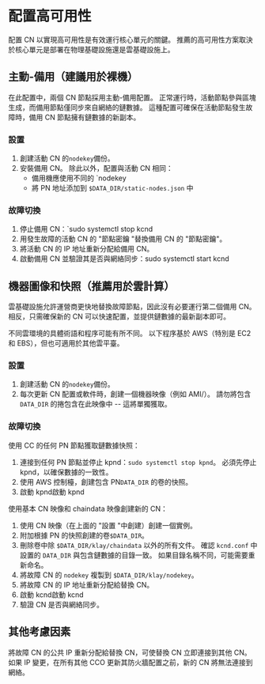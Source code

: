 # 配置高可用性

配置 CN 以實現高可用性是有效運行核心單元的關鍵。 推薦的高可用性方案取決於核心單元是部署在物理基礎設施還是雲基礎設施上。

## 主動-備用（建議用於裸機）<a id="active-standby-recommended-for-bare-metal"></a>

在此配置中，兩個 CN 節點採用主動-備用配置。 正常運行時，活動節點參與區塊生成，而備用節點僅同步來自網絡的鏈數據。 這種配置可確保在活動節點發生故障時，備用 CN 節點擁有鏈數據的新副本。

### 設置<a id="setup"></a>

1. 創建活動 CN 的`nodekey`備份。
2. 安裝備用 CN。 除此以外，配置與活動 CN 相同：
   - 備用機應使用不同的 \`nodekey
   - 將 PN 地址添加到 `$DATA_DIR/static-nodes.json` 中

### 故障切換<a id="failover"></a>

1. 停止備用 CN：\`sudo systemctl stop kcnd
2. 用發生故障的活動 CN 的 "節點密鑰 "替換備用 CN 的 "節點密鑰"。
3. 將活動 CN 的 IP 地址重新分配給備用 CN。
4. 啟動備用 CN 並驗證其是否與網絡同步：sudo systemctl start kcnd

## 機器圖像和快照（推薦用於雲計算）<a id="machine-image-snapshot-recommended-for-cloud"></a>

雲基礎設施允許運營商更快地替換故障節點，因此沒有必要運行第二個備用 CN。 相反，只需確保新的 CN 可以快速配置，並提供鏈數據的最新副本即可。

不同雲環境的具體術語和程序可能有所不同。 以下程序基於 AWS（特別是 EC2 和 EBS），但也可適用於其他雲平臺。

### 設置<a id="setup"></a>

1. 創建活動 CN 的`nodekey`備份。
2. 每次更新 CN 配置或軟件時，創建一個機器映像（例如 AMI/）。 請勿將包含 `DATA_DIR` 的捲包含在此映像中 -- 這將單獨獲取。

### 故障切換<a id="failover"></a>

使用 CC 的任何 PN 節點獲取鏈數據快照：

1. 連接到任何 PN 節點並停止 kpnd：`sudo systemctl stop kpnd`。 必須先停止 kpnd，以確保數據的一致性。
2. 使用 AWS 控制檯，創建包含 PN`DATA_DIR` 的卷的快照。
3. 啟動 kpnd啟動 kpnd

使用基本 CN 映像和 chaindata 映像創建新的 CN：

1. 使用 CN 映像（在上面的 "設置 "中創建）創建一個實例。
2. 附加根據 PN 的快照創建的卷`$DATA_DIR`。
3. 刪除卷中除 `$DATA_DIR/klay/chaindata` 以外的所有文件。 確認 `kcnd.conf` 中設置的 `DATA_DIR` 與包含鏈數據的目錄一致。 如果目錄名稱不同，可能需要重新命名。
4. 將故障 CN 的 `nodekey` 複製到 `$DATA_DIR/klay/nodekey`。
5. 將故障 CN 的 IP 地址重新分配給替換 CN。
6. 啟動 kcnd啟動 kcnd
7. 驗證 CN 是否與網絡同步。

## 其他考慮因素<a id="additional-considerations"></a>

將故障 CN 的公共 IP 重新分配給替換 CN，可使替換 CN 立即連接到其他 CN。 如果 IP 變更，在所有其他 CCO 更新其防火牆配置之前，新的 CN 將無法連接到網絡。

